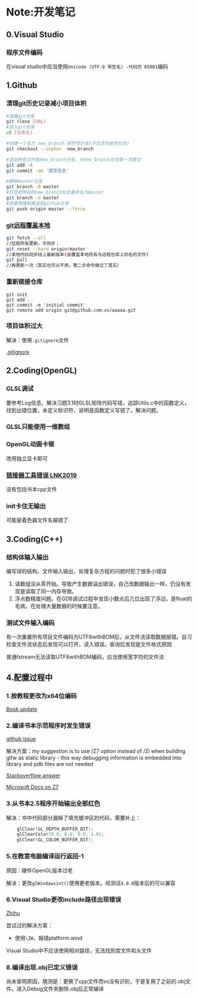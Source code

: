 # Note:开发笔记

## 0.Visual Studio


### 程序文件编码

在visual studio中应当使用`Unicode (UTF-8 带签名) -代码页 65001`编码

## 1.Github

### 清理git历史记录减小项目体积

```bash
#克隆git仓库
git clone [URL] 
#进入git仓库
cd [仓库名] 

#创建一个名为 new_branch 新的空分支(不包含历史的分支)
git checkout --orphan  new_branch

#添加所有文件到new_branch分支，对new_branch分支做一次提交
git add -A
git commit -am '提交信息' 

#删除master分支
git branch -D master 
#将当前所在的new_branch分支重命名为master
git branch -m master
#将更改强制推送到github仓库
git push origin master --force
```

### [git远程覆盖本地](https://blog.csdn.net/sinat_36184075/article/details/80115000)

```bash
git fetch --all
//拉取所有更新，不同步；
git reset --hard origin/master
//本地代码同步线上最新版本(会覆盖本地所有与远程仓库上同名的文件)
git pull
//再更新一次（其实也可以不用，第二步命令做过了其实）
```

### 重新链接仓库

```shell
git init
git add .
git commit -m 'initial commit'
git remote add origin git@github.com:xx/aaaaa.git 
```

### 项目体积过大

解决：使用`.gitignore`文件

[.gitignore](https://github.com/github/gitignore/blob/master/VisualStudio.gitignore)

## 2.Coding(OpenGL)

### GLSL调试

要参考Log信息。解决习题3.1时GLSL矩阵代码写错，追踪Utils.c中的函数定义，找到出错位置，未定义标识符，说明是函数定义写错了。解决问题。

### GLSL只能使用一维数组

### OpenGL动画卡顿

改用独立显卡即可

### [链接器工具错误 LNK2019](https://docs.microsoft.com/zh-cn/cpp/error-messages/tool-errors/linker-tools-error-lnk2019?f1url=%3FappId%3DDev16IDEF1%26l%3DZH-CN%26k%3Dk(LNK2019)%26rd%3Dtrue&view=msvc-160)

没有包括书本cpp文件

### init卡住无输出

可能是着色器文件名输错了

## 3.Coding(C++)

### 结构体输入输出

编写球的结构，文件输入输出，处理复杂方程的问题时犯了很多小错误

1. 读数组没从零开始。导致产生数据溢出错误，自己改数据输出一样，仍没有发现是读取了同一内存导致。
2. 浮点数精度问题。在GDB调试过程中发现小数点后几位出现了浮动，是float的毛病，在处理大量数据的时候要注意。

### 测试文件输入编码

有一次重置所有项目文件编码为UTF8withBOM后，从文件流读取数据报错。自习检查文件流状态后发现可以打开，读入错误。查询后发现是文件格式原因

普通fstream无法读取UTF8withBOM编码，应当使用宽字符的文件流







## 4.配置过程中

### 1.按教程更改为x64位编码

[Book update](https://athena.ecs.csus.edu/~gordonvs/C1Elibraries.html)

### 2.编译书本示范程序时发生错误

[github issue](https://github.com/bincrafters/community/issues/126)

解决方案：my suggestion is to use /Z7 option instead of /Zi when building glfw as static library - this way debugging information is embedded into library and pdb files are not needed

[Stackoverflow answer](https://stackoverflow.com/questions/284778/what-are-the-implications-of-using-zi-vs-z7-for-visual-studio-c-projects)

[Microsoft Docs on Z7](https://docs.microsoft.com/en-us/cpp/build/reference/z7-zi-zi-debug-information-format?view=msvc-160)

### 3.从书本2.5程序开始输出全部红色

解决：书中代码部分漏掉了填充缓冲区的代码，需要补上：

```C
    glClear(GL_DEPTH_BUFFER_BIT);
    glClearColor(0.0, 0.0, 0.0, 1.0);
    glClear(GL_COLOR_BUFFER_BIT);
```



### 5.在教室电脑编译运行返回-1

原因：硬件OpenGL版本过老

解决：更改`glWindowsint()`使用更老版本。经测试`4.0.0`版本后的可以兼容

### 6.Visual Studio更改include路径出现错误

[Zhihu](https://zhuanlan.zhihu.com/p/73638902)

尝试过的解决方案：
* 使用`\ZW`，报错platform.wind

Visual Studio中不应该使用相对路径，无法找到库文件和头文件


### 8.编译出现.obj已定义错误

尚未查明原因，猜测是：更换了cpp文件而vs没有识别，于是复用了之前的.obj文件。进入Debug文件夹删除.obj后正常编译

